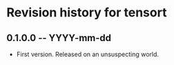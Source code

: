 # Revision history for tensort

## 0.1.0.0 -- YYYY-mm-dd

* First version. Released on an unsuspecting world.
